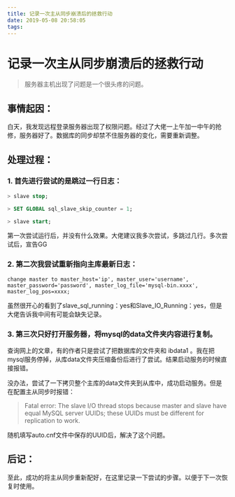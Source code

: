 ```yaml
---
title: 记录一次主从同步崩溃后的拯救行动
date: 2019-05-08 20:58:05
tags:
---
```


# 记录一次主从同步崩溃后的拯救行动

> 服务器主机出现了问题是一个很头疼的问题。

<!--more-->

## 事情起因：
白天，我发现远程登录服务器出现了权限问题。经过了大佬一上午加一中午的抢修，服务器好了。数据库的同步却禁不住服务器的变化，需要重新调整。

## 处理过程：

### 1. 首先进行尝试的是跳过一行日志：

```sql
> slave stop;

> SET GLOBAL sql_slave_skip_counter = 1;

> slave start;
```

第一次尝试运行后，并没有什么效果。大佬建议我多次尝试，多跳过几行。多次尝试后，宣告GG

### 2. 第二次我尝试重新指向主库最新日志：

```
change master to master_host='ip', master_user='username', master_password='password', master_log_file='mysql-bin.xxxx', master_log_pos=xxxx;
```

虽然很开心的看到了slave_sql_running：yes和Slave_IO_Running：yes，但是大佬告诉我中间有可能会缺失记录。

### 3. 第三次只好打开服务器，将mysql的data文件夹内容进行复制。

查询网上的文章，有的作者只是尝试了把数据库的文件夹和 ibdata1 。我在把mysql服务停掉，从库data文件夹压缩备份后进行了尝试。结果启动服务的时候直接报错。

没办法，尝试了一下拷贝整个主库的data文件夹到从库中，成功启动服务。但是在配置主从同步时报错：
> Fatal error: The slave I/O thread stops because master and slave have equal MySQL server UUIDs; these UUIDs must be different for replication to work.

随机填写auto.cnf文件中保存的UUID后，解决了这个问题。

## 后记：
至此，成功的将主从同步重新配好，在这里记录一下尝试的步骤。以便于下一次恢复时使用。